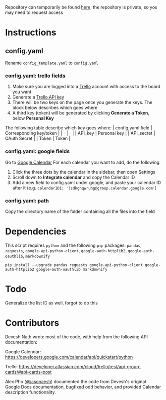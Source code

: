 Repository can temporarily be found [here](https://github.com/jasonaesh/silclss-signage); the repository is private, so you may need to request access
# Instructions
## config.yaml
Rename `config_template.yaml` to `config.yaml`

### config.yaml: trello fields
1) Make sure you are logged into a [Trello](https://trello.com) account with access to the board you want
2) Generate a [Trello API key](https://trello.com/1/appKey/generate)
3) There will be two keys on the page once you generate the keys. The block below describes which goes where.
4) A third key (token) will be generated by clicking **Generate a Token**, below **Personal Key**

The following table describe which key goes where:
| config.yaml field | Corresponding key/token |
| -                 | -                       |
| API_key           | Personal key            |
| API_secret        | OAuth Secret            |
| Token             | Token                   |

### config.yaml: google fields
Go to [Google Calendar](https://calendar.google.com)
For each calendar you want to add, do the following:
1) Click the three dots by the calendar in the sidebar, then open Settings
2) Scroll down to **Integrate calendar** and copy the Calendar ID
3) Add a new field to config.yaml under google, and paste your calendar ID after it (e.g. `calendarID1: 'lsdkghqwruhg@group.calendar.google.com'`)

### config.yaml: path
Copy the directory name of the folder containing all the files into the field

# Dependencies 

This script requires `python` and the following `pip` packages: 
`pandas`, `requests`, `google-api-python-client`, `google-auth-httplib2`, `google-auth-oauthlib`, `markdownify`

```
pip install --upgrade pandas requests google-api-python-client google-auth-httplib2 google-auth-oauthlib markdownify
```

# Todo
Generalize the list ID as well, forgot to do this

# Contributors
Devesh Nath wrote most of the code, with help from the following API documentation: 

Google Calendar: https://developers.google.com/calendar/api/quickstart/python

Trello: https://developer.atlassian.com/cloud/trello/rest/api-group-cards/#api-cards-post

Alex Pho ([@jasonaesh](https://github.com/jasonaesh)) documented the code from Devesh's original Google Docs documentation, bugfixed odd behavior, and provided Calendar description functionality.
